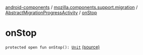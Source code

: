 [android-components](../../index.md) / [mozilla.components.support.migration](../index.md) / [AbstractMigrationProgressActivity](index.md) / [onStop](./on-stop.md)

# onStop

`protected open fun onStop(): `[`Unit`](https://kotlinlang.org/api/latest/jvm/stdlib/kotlin/-unit/index.html) [(source)](https://github.com/mozilla-mobile/android-components/blob/master/components/support/migration/src/main/java/mozilla/components/support/migration/AbstractMigrationProgressActivity.kt#L31)